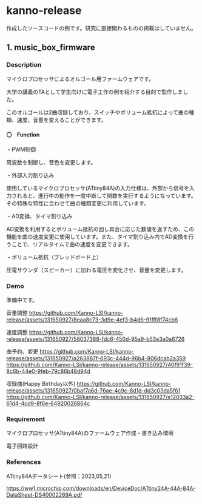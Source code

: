 # kanno-release
作成したソースコードの例です。研究に直接関わるものの掲載はしていません。

## 1. music_box_firmware

### Description
マイクロプロセッサによるオルゴール用ファームウェアです。


大学の講義のTAとして学生向けに電子工作の例を紹介する目的で製作しました。


このオルゴールは2曲収録しており、スイッチやボリューム抵抗によって曲の種類、速度、音量を変えることができます。


#### 〇　Function
・PWM制御

周波数を制御し、音色を変更します。


・外部入力割り込み

使用しているマイクロプロセッサ(ATtiny84A)の入力仕様は、外部から信号を入力されると、進行中の動作を一度中断して関数を実行するようになっています。その特殊な特性に合わせて曲の種類変更に利用しています。


・AD変換、タイマ割り込み

AD変換を利用するとボリューム抵抗の回し具合に応じた数値を返すため、この機能を曲の速度変更に使用しています。また、タイマ割り込み内でAD変換を行うことで、リアルタイムで曲の速度を変更できます。


・ボリューム抵抗（ブレッドボード上）

圧電サウンダ（スピーカー）に加わる電圧を変化させ、音量を変更します。


### Demo
準備中です。

音量調整
https://github.com/Kanno-LSI/kanno-release/assets/131650927/8eaa8c73-3d9e-4ef3-b4d6-91fff8f74cb6


速度調整
https://github.com/Kanno-LSI/kanno-release/assets/131650927/58037388-fdc6-450d-95a9-b53e3a0a6726


曲予約、変更
https://github.com/Kanno-LSI/kanno-release/assets/131650927/a263887f-693c-444d-96b4-806dcab2a359
https://github.com/Kanno-LSI/kanno-release/assets/131650927/40f91f39-8c6b-44e0-9feb-79c86b48d94d


収録曲(Happy Birthday以外)
https://github.com/Kanno-LSI/kanno-release/assets/131650927/0baf7a6d-76ae-4c9c-8d1d-dd3c03da5f61
https://github.com/Kanno-LSI/kanno-release/assets/131650927/e12033a2-61d4-4cd9-8f6e-64920026864c




### Requirement
マイクロプロセッサ(ATtiny84A)のファームウェア作成・書き込み環境

電子回路設計


### References
ATtiny84Aデータシート(参照：2023,05,21)

https://ww1.microchip.com/downloads/en/DeviceDoc/ATtiny24A-44A-84A-DataSheet-DS40002269A.pdf
